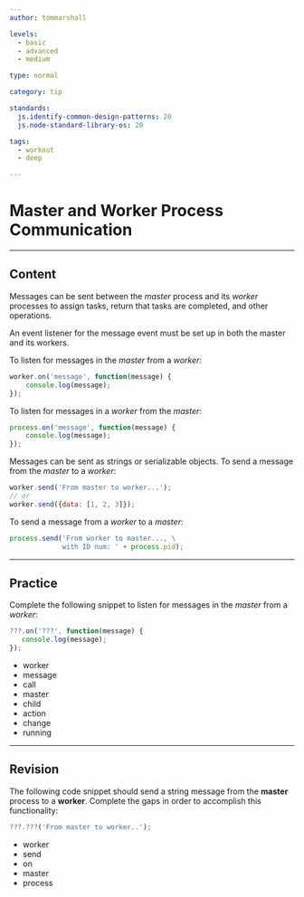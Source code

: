 ```yaml
---
author: tommarshall

levels:
  - basic
  - advanced
  - medium

type: normal

category: tip

standards:
  js.identify-common-design-patterns: 20
  js.node-standard-library-os: 20

tags:
  - workout
  - deep

---
```

# Master and Worker Process Communication

---
## Content

Messages can be sent between the *master* process and its *worker* processes to assign tasks, return that tasks are completed, and other operations.

An event listener for the message event must be set up in both the master and its workers.

To listen for messages in the *master* from a *worker*:
```javascript
worker.on('message', function(message) {
    console.log(message);
});
```

To listen for messages in a *worker* from the *master*:
```javascript
process.on('message', function(message) {
    console.log(message);
});
```

Messages can be sent as strings or serializable objects.
To send a message from the *master* to a *worker*:
```javascript
worker.send('From master to worker...');
// or
worker.send({data: [1, 2, 3]});
```
To send a message from a *worker* to a *master*:
```javascript
process.send('From worker to master..., \
             with ID num: ' + process.pid);
```

---
## Practice

Complete the following snippet to listen for messages in the *master* from a *worker*:

```javascript
???.on('???', function(message) {
   console.log(message);
});
```

* worker
* message
* call
* master
* child
* action
* change
* running

---
## Revision

The following code snippet should send a string message from the **master** process to a **worker**. Complete the gaps in order to accomplish this functionality:
```javascript
???.???('From master to worker..');
```

* worker
* send
* on
* master
* process

